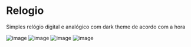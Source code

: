# Relogio

Simples relógio digital e analógico com dark theme de acordo com a hora

![image](https://user-images.githubusercontent.com/48875867/216058538-a83a8d0b-eac5-4bd5-b429-2c36285c41f0.png)
![image](https://user-images.githubusercontent.com/48875867/216058587-16a655ff-b0eb-4927-a9c0-d01bfcca2aeb.png)
![image](https://user-images.githubusercontent.com/48875867/216060278-119e03f7-3f68-40c6-9af8-15da15ccba71.png)
![image](https://user-images.githubusercontent.com/48875867/216060325-610bbc36-52e2-4371-bd5c-0dfcac78517d.png)
